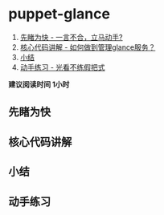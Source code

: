 # puppet-glance

1. [先睹为快 - 一言不合，立马动手?](#先睹为快)
2. [核心代码讲解 - 如何做到管理glance服务？](#核心代码讲解)
3. [小结](##小结)
4. [动手练习 - 光看不练假把式](##动手练习)

**建议阅读时间 1小时**
## 先睹为快


## 核心代码讲解

## 小结

## 动手练习